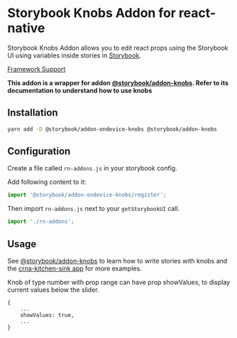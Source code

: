 # Storybook Knobs Addon for react-native

Storybook Knobs Addon allows you to edit react props using the Storybook UI using variables inside stories in [Storybook](https://storybook.js.org).

[Framework Support](https://github.com/storybookjs/storybook/blob/master/ADDONS_SUPPORT.md)

**This addon is a wrapper for addon [@storybook/addon-knobs](https://github.com/storybookjs/storybook/blob/master/addons/knobs).
Refer to its documentation to understand how to use knobs**

## Installation

```sh
yarn add -D @storybook/addon-ondevice-knobs @storybook/addon-knobs
```

## Configuration

Create a file called `rn-addons.js` in your storybook config.

Add following content to it:

```js
import '@storybook/addon-ondevice-knobs/register';
```

Then import `rn-addons.js` next to your `getStorybookUI` call.

```js
import './rn-addons';
```

## Usage

See [@storybook/addon-knobs](https://github.com/storybookjs/storybook/blob/master/addons/knobs) to learn how to write stories with knobs and the [crna-kitchen-sink app](../../examples-native/crna-kitchen-sink) for more examples.

Knob of type number with prop range can have prop showValues, to display current values below the slider.

```
{
    ...
    showValues: true,
    ...
}
```